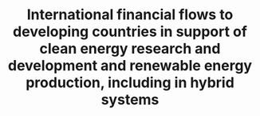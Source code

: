 ---
comments_and_limitations: Under review.
data_non_statistical: true
goal_meta_link: http://unstats.un.org/sdgs/files/metadata-compilation/Metadata-Goal-7.pdf
goal_meta_link_page: 15
graph: null
graph_status_notes: Redline
graph_title: International financial flows to developing countries in support of clean
  energy research and development and renewable energy production, including in hybrid
  systems
graph_type: null
graph_type_description: null
has_metadata: false
indicator: 7.a.1
indicator_name: International financial flows to developing countries in support of
  clean energy research and development and renewable energy production, including
  in hybrid systems
indicator_variable: null
layout: indicator
permalink: /7-a-1/
published: true
reporting_status: notstarted
sdg_goal: 7
source_active_1: true
source_notes_1: null
source_title_1: null
target: By 2030, enhance international cooperation to facilitate access to clean energy
  research and technology, including renewable energy, energy efficiency and advanced
  and cleaner fossil-fuel technology, and promote investment in energy infrastructure
  and clean energy technology.
target_id: 7.a
title: International financial flows to developing countries in support of clean energy
  research and development and renewable energy production, including in hybrid systems
un_custodial_agency: 'OECD, IRENA (Partnering Agencies: IEA, UN Energy, UNEP)'
un_designated_tier: '3'
variable_description: null
variable_notes: null
---